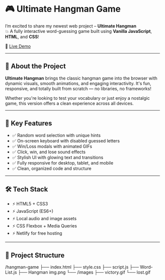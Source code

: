 # 🎮 Ultimate Hangman Game
  
   I’m excited to share my newest web project – **Ultimate Hangman**  
💥 A fully interactive word-guessing game built using **Vanilla JavaScript**, **HTML**, and **CSS**!

🔗 [Live Demo](https://ultimate-hangman.netlify.app/)


---

## 🧠 About the Project

**Ultimate Hangman** brings the classic hangman game into the browser with dynamic visuals, smooth animations, and engaging interactivity. It's fun, responsive, and totally built from scratch — no libraries, no frameworks!

Whether you're looking to test your vocabulary or just enjoy a nostalgic game, this version offers a clean experience across all devices.

---

## 🔧 Key Features

- ✅ Random word selection with unique hints  
- ✅ On-screen keyboard with disabled guessed letters  
- ✅ Win/Loss modals with animated GIFs  
- ✅ Click, win, and lose sound effects  
- ✅ Stylish UI with glowing text and transitions  
- ✅ Fully responsive for desktop, tablet, and mobile  
- ✅ Clean, organized code and structure

---

## 🛠 Tech Stack

- ⚡ HTML5 + CSS3  
- ⚡ JavaScript (ES6+)  
- ⚡ Local audio and image assets  
- ⚡ CSS Flexbox + Media Queries  
- ⚡ Netlify for free hosting

---

## 📁 Project Structure

/hangman-game
├── index.html
├── style.css
├── script.js
├── Word-List.js
├── Hangman img.png
└── /images
├── victory.gif
└── lost.gif

